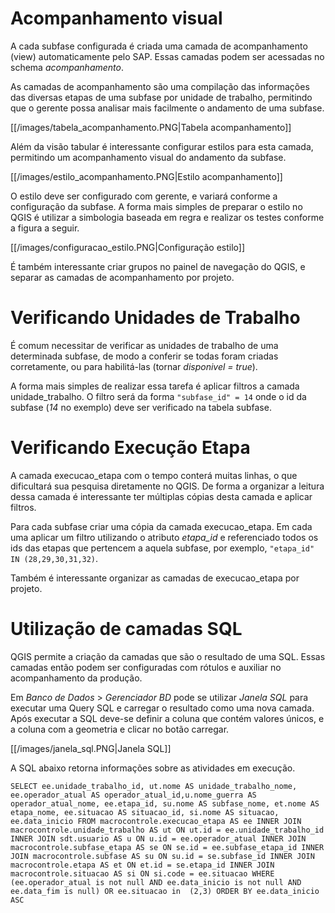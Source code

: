 # Acompanhamento visual

A cada subfase configurada é criada uma camada de acompanhamento (view) automaticamente pelo SAP. Essas camadas podem ser acessadas no schema _acompanhamento_.

As camadas de acompanhamento  são uma compilação das informações das diversas etapas de uma subfase por unidade de trabalho, permitindo que o gerente possa analisar mais facilmente o andamento de uma subfase.

[[/images/tabela_acompanhamento.PNG|Tabela acompanhamento]]

Além da visão tabular é interessante configurar estilos para esta camada, permitindo um acompanhamento visual do andamento da subfase.

[[/images/estilo_acompanhamento.PNG|Estilo acompanhamento]]

O estilo deve ser configurado com gerente, e variará conforme a configuração da subfase. A forma mais simples de preparar o estilo no QGIS é utilizar a simbologia baseada em regra e realizar os testes conforme a figura a seguir.

[[/images/configuracao_estilo.PNG|Configuração estilo]]

É também interessante criar grupos no painel de navegação do QGIS, e separar as camadas de acompanhamento por projeto.

# Verificando Unidades de Trabalho

É comum necessitar de verificar as unidades de trabalho de uma determinada subfase, de modo a conferir se todas foram criadas corretamente, ou para habilitá-las (tornar _disponivel = true_).

A forma mais simples de realizar essa tarefa é aplicar filtros a camada unidade_trabalho. O filtro será da forma `"subfase_id" = 14` onde o id da subfase (_14_ no exemplo) deve ser verificado na tabela subfase. 

# Verificando Execução Etapa

A camada execucao_etapa com o tempo conterá muitas linhas, o que dificultará sua pesquisa diretamente no QGIS. De forma a organizar a leitura dessa camada é interessante ter múltiplas cópias desta camada e aplicar filtros.

Para cada subfase criar uma cópia da camada execucao_etapa. Em cada uma aplicar um filtro utilizando o atributo _etapa_id_ e referenciado todos os ids das etapas que pertencem a aquela subfase, por exemplo, `"etapa_id" IN (28,29,30,31,32)`.

Também é interessante organizar as camadas de execucao_etapa por projeto.

# Utilização de camadas SQL

QGIS permite a criação da camadas que são o resultado de uma SQL. Essas camadas então podem ser configuradas com rótulos e auxiliar no acompanhamento da produção.

Em _Banco de Dados_ > _Gerenciador BD_ pode se utilizar _Janela SQL_ para executar uma Query SQL e carregar o resultado como uma nova camada. Após executar a SQL deve-se definir a coluna que contém valores únicos, e a coluna com a geometria e clicar no botão carregar.

[[/images/janela_sql.PNG|Janela SQL]]

A SQL abaixo retorna informações sobre as atividades em execução.

`SELECT ee.unidade_trabalho_id, ut.nome AS unidade_trabalho_nome, ee.operador_atual AS operador_atual_id,u.nome_guerra AS operador_atual_nome, ee.etapa_id, su.nome AS subfase_nome, et.nome AS etapa_nome, ee.situacao AS situacao_id, si.nome AS situacao, ee.data_inicio
FROM macrocontrole.execucao_etapa AS ee
INNER JOIN macrocontrole.unidade_trabalho AS ut ON ut.id = ee.unidade_trabalho_id
INNER JOIN sdt.usuario AS u ON u.id = ee.operador_atual
INNER JOIN macrocontrole.subfase_etapa AS se ON se.id = ee.subfase_etapa_id
INNER JOIN macrocontrole.subfase AS su ON su.id = se.subfase_id
INNER JOIN macrocontrole.etapa AS et ON et.id = se.etapa_id
INNER JOIN macrocontrole.situacao AS si ON si.code = ee.situacao
WHERE (ee.operador_atual is not null AND ee.data_inicio is not null AND ee.data_fim is null) OR ee.situacao in  (2,3)
ORDER BY ee.data_inicio ASC`

